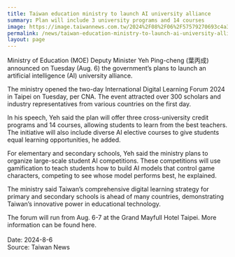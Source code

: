 ```yaml
---
title: Taiwan education ministry to launch AI university alliance
summary: Plan will include 3 university programs and 14 courses
image: https://image.taiwannews.com.tw/2024%2F08%2F06%2F57579270693c4a35b29bcc0581df0e00.jpg
permalink: /news/taiwan-education-ministry-to-launch-ai-university-alliance/
layout: page
---
```


Ministry of Education (MOE) Deputy Minister Yeh Ping-cheng (葉丙成) announced on Tuesday (Aug. 6) the government’s plans to launch an artificial intelligence (AI) university alliance.

The ministry opened the two-day International Digital Learning Forum 2024 in Taipei on Tuesday, per CNA. The event attracted over 300 scholars and industry representatives from various countries on the first day.

In his speech, Yeh said the plan will offer three cross-university credit programs and 14 courses, allowing students to learn from the best teachers. The initiative will also include diverse AI elective courses to give students equal learning opportunities, he added.

For elementary and secondary schools, Yeh said the ministry plans to organize large-scale student AI competitions. These competitions will use gamification to teach students how to build AI models that control game characters, competing to see whose model performs best, he explained.

The ministry said Taiwan’s comprehensive digital learning strategy for primary and secondary schools is ahead of many countries, demonstrating Taiwan’s innovative power in educational technology.

The forum will run from Aug. 6-7 at the Grand Mayfull Hotel Taipei. More information can be found here.
<br/>
<br/>
Date: 2024-8-6
<br/>
Source: Taiwan News
